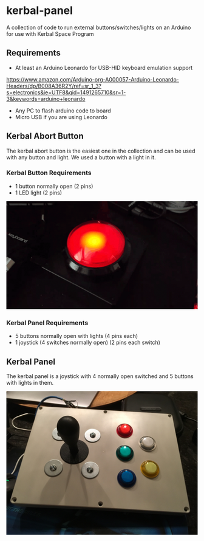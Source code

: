 # kerbal-panel
A collection of code to run external buttons/switches/lights on an Arduino for use with Kerbal Space Program

## Requirements

- At least an Arduino Leonardo for USB-HID keyboard emulation support

https://www.amazon.com/Arduino-org-A000057-Arduino-Leonardo-Headers/dp/B008A36R2Y/ref=sr_1_3?s=electronics&ie=UTF8&qid=1491265710&sr=1-3&keywords=arduino+leonardo

- Any PC to flash arduino code to board
- Micro USB if you are using Leonardo


## Kerbal Abort Button

The kerbal abort button is the easiest one in the collection and can be used with any button and light. We used a button with a light in it.

### Kerbal Button Requirements

- 1 button normally open (2 pins)
- 1 LED light (2 pins)

![KSP Abort Button](/ksp_abort_button/ksp_abort_button.gif?raw=true "KSP Abort Button")


### Kerbal Panel Requirements

- 5 buttons normally open with lights (4 pins each)
- 1 joystick (4 switches normally open) (2 pins each switch)

## Kerbal Panel

The kerbal panel is a joystick with 4 normally open switched and 5 buttons with lights in them.

![KSP Panel](/ksp_panel/ksp_panel.JPG?raw=true "KSP Panel")
